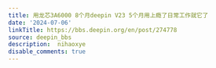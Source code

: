 ```yaml
---
title: 用龙芯3A6000 8个月deepin V23 5个月用上瘾了日常工作就它了
date: '2024-07-06'
linkTitle: https://bbs.deepin.org/en/post/274778
source: deepin_bbs
description:  nihaoxye 
disable_comments: true
---
```


